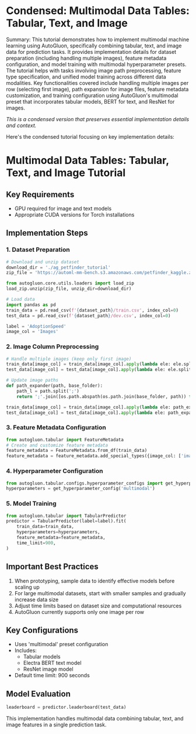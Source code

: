 # Condensed: Multimodal Data Tables: Tabular, Text, and Image

Summary: This tutorial demonstrates how to implement multimodal machine learning using AutoGluon, specifically combining tabular, text, and image data for prediction tasks. It provides implementation details for dataset preparation (including handling multiple images), feature metadata configuration, and model training with multimodal hyperparameter presets. The tutorial helps with tasks involving image path preprocessing, feature type specification, and unified model training across different data modalities. Key functionalities covered include handling multiple images per row (selecting first image), path expansion for image files, feature metadata customization, and training configuration using AutoGluon's multimodal preset that incorporates tabular models, BERT for text, and ResNet for images.

*This is a condensed version that preserves essential implementation details and context.*

Here's the condensed tutorial focusing on key implementation details:

# Multimodal Data Tables: Tabular, Text, and Image Tutorial

## Key Requirements
- GPU required for image and text models
- Appropriate CUDA versions for Torch installations

## Implementation Steps

### 1. Dataset Preparation
```python
# Download and unzip dataset
download_dir = './ag_petfinder_tutorial'
zip_file = 'https://automl-mm-bench.s3.amazonaws.com/petfinder_kaggle.zip'

from autogluon.core.utils.loaders import load_zip
load_zip.unzip(zip_file, unzip_dir=download_dir)

# Load data
import pandas as pd
train_data = pd.read_csv(f'{dataset_path}/train.csv', index_col=0)
test_data = pd.read_csv(f'{dataset_path}/dev.csv', index_col=0)

label = 'AdoptionSpeed'
image_col = 'Images'
```

### 2. Image Column Preprocessing
```python
# Handle multiple images (keep only first image)
train_data[image_col] = train_data[image_col].apply(lambda ele: ele.split(';')[0])
test_data[image_col] = test_data[image_col].apply(lambda ele: ele.split(';')[0])

# Update image paths
def path_expander(path, base_folder):
    path_l = path.split(';')
    return ';'.join([os.path.abspath(os.path.join(base_folder, path)) for path in path_l])

train_data[image_col] = train_data[image_col].apply(lambda ele: path_expander(ele, base_folder=dataset_path))
test_data[image_col] = test_data[image_col].apply(lambda ele: path_expander(ele, base_folder=dataset_path))
```

### 3. Feature Metadata Configuration
```python
from autogluon.tabular import FeatureMetadata
# Create and customize feature metadata
feature_metadata = FeatureMetadata.from_df(train_data)
feature_metadata = feature_metadata.add_special_types({image_col: ['image_path']})
```

### 4. Hyperparameter Configuration
```python
from autogluon.tabular.configs.hyperparameter_configs import get_hyperparameter_config
hyperparameters = get_hyperparameter_config('multimodal')
```

### 5. Model Training
```python
from autogluon.tabular import TabularPredictor
predictor = TabularPredictor(label=label).fit(
    train_data=train_data,
    hyperparameters=hyperparameters,
    feature_metadata=feature_metadata,
    time_limit=900,
)
```

## Important Best Practices
1. When prototyping, sample data to identify effective models before scaling up
2. For large multimodal datasets, start with smaller samples and gradually increase data size
3. Adjust time limits based on dataset size and computational resources
4. AutoGluon currently supports only one image per row

## Key Configurations
- Uses 'multimodal' preset configuration
- Includes:
  - Tabular models
  - Electra BERT text model
  - ResNet image model
- Default time limit: 900 seconds

## Model Evaluation
```python
leaderboard = predictor.leaderboard(test_data)
```

This implementation handles multimodal data combining tabular, text, and image features in a single prediction task.